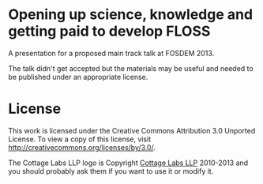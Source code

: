 Opening up science, knowledge and getting paid to develop FLOSS
===============================================================
A presentation for a proposed main track talk at FOSDEM 2013.

The talk didn't get accepted but the materials may be useful and needed to be published under an appropriate license.

License
=======
This work is licensed under the Creative Commons Attribution 3.0
Unported License. To view a copy of this license, visit
http://creativecommons.org/licenses/by/3.0/.

The Cottage Labs LLP logo is Copyright [Cottage Labs
LLP](http://www.cottagelabs.com) 2010-2013 and you should probably ask
them if you want to use it or modify it.
